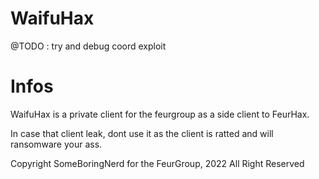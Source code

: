 # WaifuHax

@TODO : try and debug coord exploit

# Infos

WaifuHax is a private client for the feurgroup as a side client to FeurHax.

In case that client leak, dont use it as the client is ratted and will ransomware your ass.

Copyright SomeBoringNerd for the FeurGroup, 2022 All Right Reserved